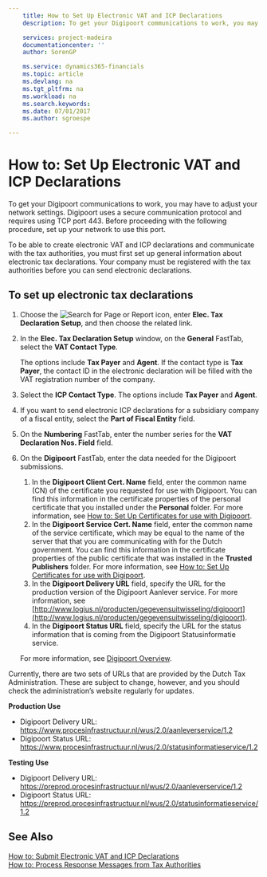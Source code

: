```yaml
---
    title: How to Set Up Electronic VAT and ICP Declarations
    description: To get your Digipoort communications to work, you may have to adjust your network settings. Digipoort uses a secure communication protocol and requires using TCP port 443.

    services: project-madeira 
    documentationcenter: ''
    author: SorenGP

    ms.service: dynamics365-financials
    ms.topic: article
    ms.devlang: na
    ms.tgt_pltfrm: na
    ms.workload: na
    ms.search.keywords:
    ms.date: 07/01/2017
    ms.author: sgroespe

---
```

# How to: Set Up Electronic VAT and ICP Declarations
To get your Digipoort communications to work, you may have to adjust your network settings. Digipoort uses a secure communication protocol and requires using TCP port 443. Before proceeding with the following procedure, set up your network to use this port.  

To be able to create electronic VAT and ICP declarations and communicate with the tax authorities, you must first set up general information about electronic tax declarations. Your company must be registered with the tax authorities before you can send electronic declarations.  

## To set up electronic tax declarations  

1.  Choose the ![Search for Page or Report](../../media/ui-search/search_small.png "Search for Page or Report icon") icon, enter **Elec. Tax Declaration Setup**, and then choose the related link.  
2.  In the **Elec. Tax Declaration Setup** window, on the **General** FastTab, select the **VAT Contact Type**.

    The options include **Tax Payer** and **Agent**. If the contact type is **Tax Payer**, the contact ID in the electronic declaration will be filled with the VAT registration number of the company.  

3.  Select the **ICP Contact Type**. The options include **Tax Payer** and **Agent**.  
4.  If you want to send electronic ICP declarations for a subsidiary company of a fiscal entity, select the **Part of Fiscal Entity** field.  
5.  On the **Numbering** FastTab, enter the number series for the **VAT Declaration Nos. Field** field.  
6.  On the **Digipoort** FastTab, enter the data needed for the Digipoort submissions.  

    1.  In the **Digipoort Client Cert. Name** field, enter the common name (CN) of the certificate you requested for use with Digipoort. You can find this information in the certificate properties of the personal certificate that you installed under the **Personal** folder. For more information, see [How to: Set Up Certificates for use with Digipoort](how-to-set-up-certificates-for-use-with-digipoort.md).  
    2.  In the **Digipoort Service Cert. Name** field, enter the common name of the service certificate, which may be equal to the name of the server that that you are communicating with for the Dutch government. You can find this information in the certificate properties of the public certificate that was installed in the **Trusted Publishers** folder. For more information, see [How to: Set Up Certificates for use with Digipoort](how-to-set-up-certificates-for-use-with-digipoort.md).  
    3.  In the **Digipoort Delivery URL** field, specify the URL for the production version of the Digipoort Aanlever service. For more information, see [http://www.logius.nl/producten/gegevensuitwisseling/digipoort](http://www.logius.nl/producten/gegevensuitwisseling/digipoort).  
    4.  In the **Digipoort Status URL** field, specify the URL for the status information that is coming from the Digipoort Statusinformatie service.  

    For more information, see [Digipoort Overview](digipoort-overview.md).  

Currently, there are two sets of URLs that are provided by the Dutch Tax Administration. These are subject to change, however, and you should check the administration’s website regularly for updates.  

**Production Use**  

- Digipoort Delivery URL: https://www.procesinfrastructuur.nl/wus/2.0/aanleverservice/1.2  
- Digipoort Status URL: https://www.procesinfrastructuur.nl/wus/2.0/statusinformatieservice/1.2  

**Testing Use**  

- Digipoort Delivery URL: https://preprod.procesinfrastructuur.nl/wus/2.0/aanleverservice/1.2  
- Digipoort Status URL: https://preprod.procesinfrastructuur.nl/wus/2.0/statusinformatieservice/1.2  

## See Also  
 [How to: Submit Electronic VAT and ICP Declarations](how-to-submit-electronic-vat-and-icp-declarations.md)   
 [How to: Process Response Messages from Tax Authorities](how-to-process-response-messages-from-tax-authorities.md)
